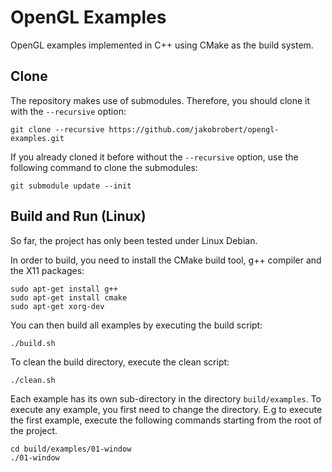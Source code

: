 # OpenGL Examples
OpenGL examples implemented in C++ using CMake as the build system.

## Clone
The repository makes use of submodules. Therefore, you should clone it with the `--recursive` option:
```
git clone --recursive https://github.com/jakobrobert/opengl-examples.git
```

If you already cloned it before without the `--recursive` option, use the following command to clone the submodules:
```
git submodule update --init
```

## Build and Run (Linux)
So far, the project has only been tested under Linux Debian.

In order to build, you need to install the CMake build tool, g++ compiler and the X11 packages:
```
sudo apt-get install g++
sudo apt-get install cmake
sudo apt-get xorg-dev
```

You can then build all examples by executing the build script:
```
./build.sh
```

To clean the build directory, execute the clean script:
```
./clean.sh
```

Each example has its own sub-directory in the directory `build/examples`.
To execute any example, you first need to change the directory.
E.g to execute the first example, execute the following commands starting from the root of the project.
```
cd build/examples/01-window
./01-window
```
